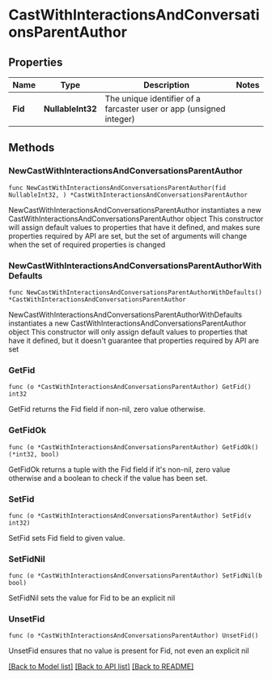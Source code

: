# CastWithInteractionsAndConversationsParentAuthor

## Properties

Name | Type | Description | Notes
------------ | ------------- | ------------- | -------------
**Fid** | **NullableInt32** | The unique identifier of a farcaster user or app (unsigned integer) | 

## Methods

### NewCastWithInteractionsAndConversationsParentAuthor

`func NewCastWithInteractionsAndConversationsParentAuthor(fid NullableInt32, ) *CastWithInteractionsAndConversationsParentAuthor`

NewCastWithInteractionsAndConversationsParentAuthor instantiates a new CastWithInteractionsAndConversationsParentAuthor object
This constructor will assign default values to properties that have it defined,
and makes sure properties required by API are set, but the set of arguments
will change when the set of required properties is changed

### NewCastWithInteractionsAndConversationsParentAuthorWithDefaults

`func NewCastWithInteractionsAndConversationsParentAuthorWithDefaults() *CastWithInteractionsAndConversationsParentAuthor`

NewCastWithInteractionsAndConversationsParentAuthorWithDefaults instantiates a new CastWithInteractionsAndConversationsParentAuthor object
This constructor will only assign default values to properties that have it defined,
but it doesn't guarantee that properties required by API are set

### GetFid

`func (o *CastWithInteractionsAndConversationsParentAuthor) GetFid() int32`

GetFid returns the Fid field if non-nil, zero value otherwise.

### GetFidOk

`func (o *CastWithInteractionsAndConversationsParentAuthor) GetFidOk() (*int32, bool)`

GetFidOk returns a tuple with the Fid field if it's non-nil, zero value otherwise
and a boolean to check if the value has been set.

### SetFid

`func (o *CastWithInteractionsAndConversationsParentAuthor) SetFid(v int32)`

SetFid sets Fid field to given value.


### SetFidNil

`func (o *CastWithInteractionsAndConversationsParentAuthor) SetFidNil(b bool)`

 SetFidNil sets the value for Fid to be an explicit nil

### UnsetFid
`func (o *CastWithInteractionsAndConversationsParentAuthor) UnsetFid()`

UnsetFid ensures that no value is present for Fid, not even an explicit nil

[[Back to Model list]](../README.md#documentation-for-models) [[Back to API list]](../README.md#documentation-for-api-endpoints) [[Back to README]](../README.md)


